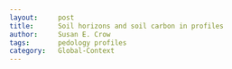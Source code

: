 ```yaml
---
layout:     post
title:      Soil horizons and soil carbon in profiles
author:     Susan E. Crow
tags: 	    pedology profiles
category:   Global-Context
---
```

